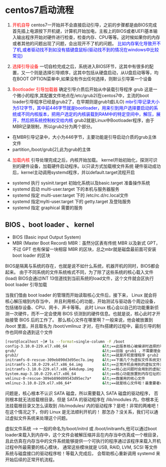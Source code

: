 
# centos7启动流程
1. <font color='red'>开机自导</font>
centos7一开始并不会直接启动引导，之前的步骤都是由BIOS完成
首先插上电源按下开机键，计算机开始加电，主板上的BIOS或者UEFI基本输入输出程序开始对硬件进行检查，检查内存、CPU等等。这时候如果你的内存或者其他的问题出现了问题，会出现开不了机的问题。
<font color='blue'>比如内存氧化导致开不了机,或者驱动找不到如没有插键盘鼠标(驱动找不到的情况在windows中比较常见)</font>

2. <font color='red'>选择引导设备</font>
一切自检完成之后，系统进入BIOS环节，这其中有很多的配置，又一个则是选择引导顺序，这其中包括从硬盘启动，从U盘启动等等，均在BOOT OPTION菜单中,如果没有作出任何选择，则默认引导第一个设备

3. <font color='red'>Bootloader  引导加载器</font>
确定引导介质后开始从中装载引导程序 grub  这是一个微小的程序,其配置文件地点在/etc/grub2(在centos7中，主流的boot loader引导程序已经是grub2了，在早期则是grub1或LILO)
<font color='blue'>mbr引导记录大小为512字节，其中前446字节就是bootloader，用来引到用户选择要启动的系统或不同内核版本，把用户选定的内核装载到RAM中的特定空间中，解压，展开，然后把系统控制权交给内核</font>
grub2就是Linux中Bootloader程序，由于MBR记录限制，所以grub2分为两个部分。
- 在MBR引导记录中，大小为446字节，主要功能是引导启动介质的grub主体文件
- partition,/boot/grub[2],此为grub的主体

4. <font color='red'>加载内核</font>
引导处理完成之后，内核开始加载。
kernel开始初始化，探测可识别的硬件设备，加载硬件启动程序。以只读方式加载根文件系统
硬件驱动成功后，kernel主动调用systemd程序，并以default.target流程开启
- systemd 执行 sysinit.target 初始化系统以及basic.target 准备操作系统
- systemd 启动 multi-user.target 下的本机与服务器服务
- systemd 指定 multi-user.target 下的 /etc/rc.d/rc.local文件
- systemd 指定mylti-user.target 下的 getty.target 及登陆服务
- systemd 指定 graphical 需要的服务


## BIOS 、boot loader 、 kernel
- BIOS (Basic input Output System)
- MBR (Master Boot Record)
MBR：虽然分区表有传统 MBR 以及新式 GPT，不过 GPT 也有保留一块相容 MBR 的区块，总之mbr就是磁盘最前面可安装boot loader 的区块

BIOS是隔离与系统的存在，也就是说不如什么系统，机器开机的同时，BIOS都会起来。
由于不同系统的文件系统格式不同，为了除了这些系统的核心载入文件(load) BIOS会通过INT 13信道找到当前系统的load文件，这个文件就会区执行boot loader 引导加载


当我们借由 boot loader 的管理而开始读取核心文件后，接下来， Linux 就会将核心解压缩到内存当中， 并且利用核心的功能，开始测试与驱动各个周边设备，包括储存设备、CPU、网卡、声卡等等。 此时 Linux 核心会以自己的功能重新侦测一次硬件，而不一定会使用 BIOS 侦测到的硬件信息。也就是说，核心此时才开始接管 BIOS 后的工作了。 那么核心文件在哪里啊？一般来说，他会被放置到 /boot 里面，并且取名为 /boot/vmlinuz 才对，在lfs搭建的过程中，最后引导的制作也同样会遇到这个文件
```bash
[root@localhost ~]# ls --format=single-column -F /boot
config-3.10.0-229.el7.x86_64                &lt;==此版本核心被编译时选择的功能与模块配置文件
grub/                                       &lt;==旧版 grub1 ，不需要理会这目录了！
grub2/                                      &lt;==就是开机管理程序 grub2 相关数据目录
initramfs-0-rescue-309eb890d3d95ec7a.img    &lt;==下面几个为虚拟文件系统文件！这一个是用来救援的！
initramfs-3.10.0-229.el7.x86_64.img         &lt;==正常开机会用到的虚拟文件系统
initramfs-3.10.0-229.el7.x86_64kdump.img    &lt;==核心出问题时会用到的虚拟文件系统
System.map-3.10.0-229.el7.x86_64            &lt;==核心功能放置到内存位址的对应表
vmlinuz-0-rescue-309eb890d09543d95ec7a*     &lt;==救援用的核心文件
vmlinuz-3.10.0-229.el7.x86_64*              &lt;==就是核心文件啦！最重要者vmlinuz-5.2.8-lfs-9.0-systemd                   ==lfs9.0核心文件
```

问题是，核心根本不认识 SATA 磁盘，所以需要载入 SATA 磁盘的驱动程序， 否则根本就无法挂载根目录。但是 SATA 的驱动程序在 /lib/modules 内，你根本无法挂载根目录又怎么读取到 /lib/modules/ 内的驱动程序？是吧！非常的两难吧！在这个情况之下，你的 Linux 是无法顺利开机的！ 那怎办？没关系，我们可以通过虚拟文件系统来处理这个问题。

虚拟文件系统 --> 一般的命名为/boot/initrd 或 /boot/initramfs,他可以通过boot loader来载入到内存中，这个文件会被解压缩并且在内存当中仿真成一个根目录，且此仿真在内存当中的文件系统能够提供一个可执行的程序通过该程序来载入开机过程中所最需要的核心模块， 通常这些模块就是 USB, RAID, LVM, SCSI 等文件系统与磁盘接口的驱动程序啦！等载入完成后， 会帮助核心重新调用 systemd 来开始后续的正常开机流程。



